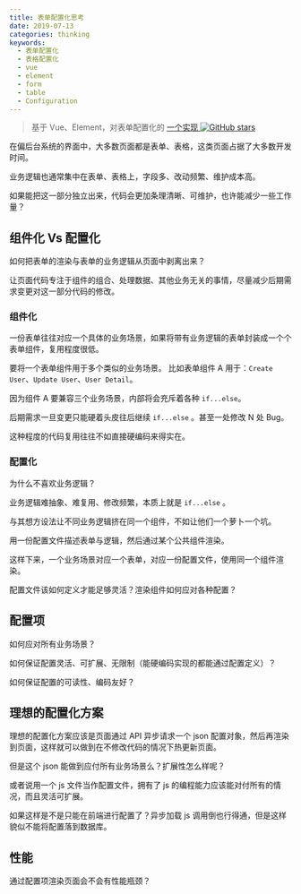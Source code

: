```yaml
---
title: 表单配置化思考
date: 2019-07-13
categories: thinking
keywords:
  - 表单配置化
  - 表格配置化
  - vue
  - element
  - form
  - table
  - Configuration
---
```




> 基于 Vue、Element，对表单配置化的 [一个实现 ![GitHub stars](https://img.shields.io/github/stars/maggie-wayne/conf-table-form-lib.svg?style=social)](https://github.com/maggie-wayne/conf-table-form-lib)



在偏后台系统的界面中，大多数页面都是表单、表格，这类页面占据了大多数开发时间。

业务逻辑也通常集中在表单、表格上，字段多、改动频繁、维护成本高。

如果能把这一部分独立出来，代码会更加条理清晰、可维护，也许能减少一些工作量？



## 组件化 Vs 配置化

如何把表单的渲染与表单的业务逻辑从页面中剥离出来？

让页面代码专注于组件的组合、处理数据、其他业务无关的事情，尽量减少后期需求变更对这一部分代码的修改。




### 组件化

一份表单往往对应一个具体的业务场景，如果将带有业务逻辑的表单封装成一个个表单组件，复用程度很低。

要将一个表单组件用于多个类似的业务场景。
比如表单组件 A 用于：`Create User`、`Update User`、`User Detail`。

因为组件 A 要兼容三个业务场景，内部将会充斥着各种 `if...else`。

后期需求一旦变更只能硬着头皮往后继续 `if...else` 。甚至一处修改 N 处 Bug。

这种程度的代码复用往往不如直接硬编码来得实在。




### 配置化

为什么不喜欢业务逻辑？

业务逻辑难抽象、难复用、修改频繁，本质上就是 `if...else` 。

与其想方设法让不同业务逻辑挤在同一个组件，不如让他们一个萝卜一个坑。

用一份配置文件描述表单与逻辑，然后通过某个公共组件渲染。

这样下来，一个业务场景对应一个表单，对应一份配置文件，使用同一个组件渲染。

配置文件该如何定义才能足够灵活？渲染组件如何应对各种配置？



## 配置项

如何应对所有业务场景？

如何保证配置灵活、可扩展、无限制（能硬编码实现的都能通过配置定义）？

如何保证配置的可读性、编码友好？


## 理想的配置化方案

理想的配置化方案应该是页面通过 API 异步请求一个 json 配置对象，然后再渲染到页面，这样就可以做到在不修改代码的情况下热更新页面。

但是这个 json 能做到应付所有业务场景么？扩展性怎么样呢？

或者说用一个 js 文件当作配置文件，拥有了 js 的编程能力应该能对付所有的情况，而且灵活可扩展。

如果这样是不是只能在前端进行配置了？异步加载 js 调用倒也行得通，但是这样貌似不能将配置落到数据库。


## 性能

通过配置项渲染页面会不会有性能瓶颈？
